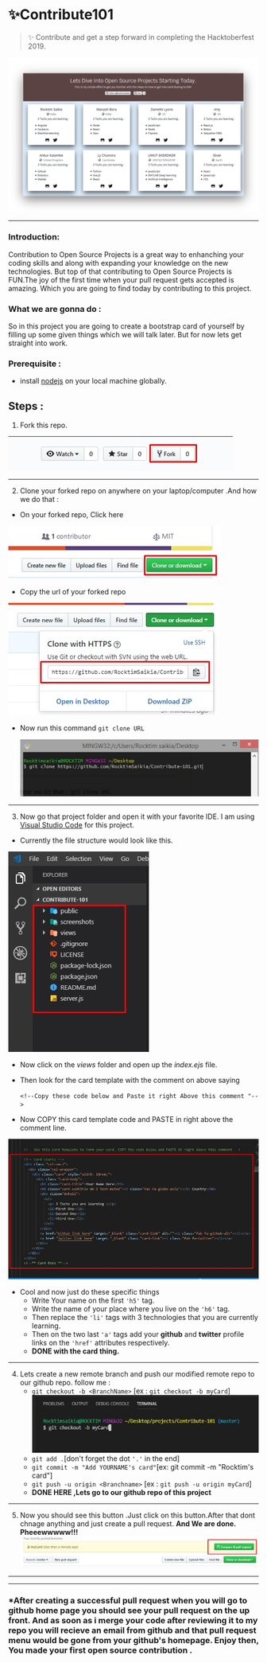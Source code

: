 # ✨Contribute101

> ✨ Contribute and get a step forward in completing the Hacktoberfest 2019.

![alt text](screenshots/website.png)

---

### Introduction:

Contribution to Open Source Projects is a great way to enhanching your coding skills and along with expanding your knowledge on the new technologies. But top of that contributing to Open Source Projects is FUN.The joy of the first time when your pull request gets accepted is amazing. Which you are going to find today by contributing to this project.

### What we are gonna do :

So in this project you are going to create a bootstrap card of yourself by filling up some given things which we will talk later.
But for now lets get straight into work.

### Prerequisite :

- install [nodejs](https://nodejs.org) on your local machine globally.

## Steps :

1. Fork this repo.

![alt text](screenshots/fork.jpg)

---

2. Clone your forked repo on anywhere on your laptop/computer .And how we do that :

- On your forked repo, Click here

![alt text](screenshots/clone.jpg)

- Copy the url of your forked repo

![alt text](screenshots/clone-copy.jpg)

- Now run this command
  `git clone URL`

  ![alt text](screenshots/git-clone.jpg)

---

3. Now go that project folder and open it with your favorite IDE. I am using [Visual Studio Code](https://code.visualstudio.com) for this project.

- Currently the file structure would look like this.

![alt text](screenshots/file_structures.jpg)

- Now click on the _views_ folder and open up the _index.ejs_ file.
- Then look for the card template with the comment on above saying

  `<!--Copy these code below and Paste it right Above this comment "-->`

- Now COPY this card template code and PASTE in right above the comment line.

![alt text](screenshots/card-template.jpg)

- Cool and now just do these specific things
  - Write Your name on the first `'h5'` tag.
  - Write the name of your place where you live on the `'h6'` tag.
  - Then replace the `'li'` tags with 3 technologies that you are currently learning.
  - Then on the two last `'a'` tags add your **github** and **twitter** profile links on the `'href'` attributes respectively.
  - **DONE with the card thing.**

---

4.  Lets create a new remote branch and push our modified remote repo to our github repo. follow me :
    - `git checkout -b <BranchName>` [ex : `git checkout -b myCard`]
      ![alt text](screenshots/git-checkout.jpg)
    - `git add .`[don't forget the dot `'.'` in the end]
    - `git commit -m "Add YOURNAME's card"`[ex: git commit -m "Rocktim's card"]
    - `git push -u origin <Branchname>` [ex : `git push -u origin myCard`]
    - **DONE HERE ,Lets go to our github repo of this project**

---

5. Now you should see this button .Just click on this button.After that dont chnage anything and just create a pull request. **And We are done. Pheeewwwww!!!**
   ![alt text](screenshots/pull.jpg)

---

---

### \*After creating a successful pull request when you will go to github home page you should see your pull request on the up front. And as soon as i merge your code after reviewing it to my repo you will recieve an email from github and that pull request menu would be gone from your github's homepage. Enjoy then, You made your first open source contribution .
